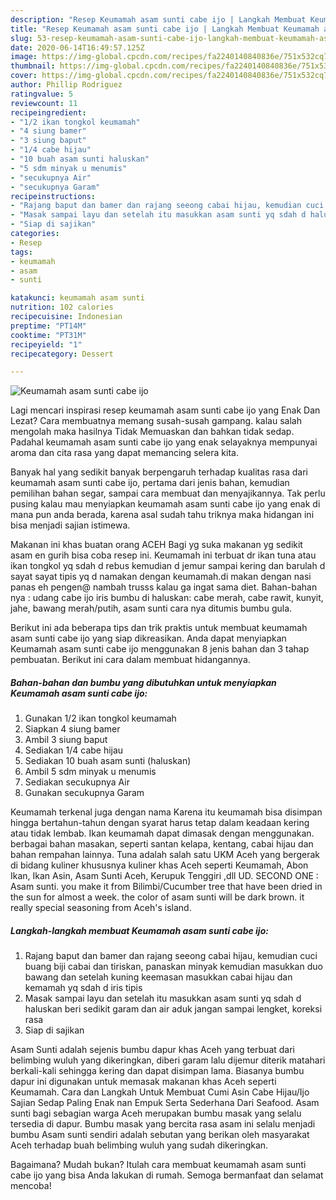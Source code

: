 ```yaml
---
description: "Resep Keumamah asam sunti cabe ijo | Langkah Membuat Keumamah asam sunti cabe ijo Yang Lezat Sekali"
title: "Resep Keumamah asam sunti cabe ijo | Langkah Membuat Keumamah asam sunti cabe ijo Yang Lezat Sekali"
slug: 53-resep-keumamah-asam-sunti-cabe-ijo-langkah-membuat-keumamah-asam-sunti-cabe-ijo-yang-lezat-sekali
date: 2020-06-14T16:49:57.125Z
image: https://img-global.cpcdn.com/recipes/fa2240140840836e/751x532cq70/keumamah-asam-sunti-cabe-ijo-foto-resep-utama.jpg
thumbnail: https://img-global.cpcdn.com/recipes/fa2240140840836e/751x532cq70/keumamah-asam-sunti-cabe-ijo-foto-resep-utama.jpg
cover: https://img-global.cpcdn.com/recipes/fa2240140840836e/751x532cq70/keumamah-asam-sunti-cabe-ijo-foto-resep-utama.jpg
author: Phillip Rodriguez
ratingvalue: 5
reviewcount: 11
recipeingredient:
- "1/2 ikan tongkol keumamah"
- "4 siung bamer"
- "3 siung baput"
- "1/4 cabe hijau"
- "10 buah asam sunti haluskan"
- "5 sdm minyak u menumis"
- "secukupnya Air"
- "secukupnya Garam"
recipeinstructions:
- "Rajang baput dan bamer dan rajang seeong cabai hijau, kemudian cuci buang biji cabai dan tiriskan, panaskan minyak kemudian masukkan duo bawang dan setelah kuning keemasan masukkan cabai hijau dan kemamah yq sdah d iris tipis"
- "Masak sampai layu dan setelah itu masukkan asam sunti yq sdah d haluskan beri sedikit garam dan air aduk jangan sampai lengket, koreksi rasa"
- "Siap di sajikan"
categories:
- Resep
tags:
- keumamah
- asam
- sunti

katakunci: keumamah asam sunti 
nutrition: 102 calories
recipecuisine: Indonesian
preptime: "PT14M"
cooktime: "PT31M"
recipeyield: "1"
recipecategory: Dessert

---
```



![Keumamah asam sunti cabe ijo](https://img-global.cpcdn.com/recipes/fa2240140840836e/751x532cq70/keumamah-asam-sunti-cabe-ijo-foto-resep-utama.jpg)

Lagi mencari inspirasi resep keumamah asam sunti cabe ijo yang Enak Dan Lezat? Cara membuatnya memang susah-susah gampang. kalau salah mengolah maka hasilnya Tidak Memuaskan dan bahkan tidak sedap. Padahal keumamah asam sunti cabe ijo yang enak selayaknya mempunyai aroma dan cita rasa yang dapat memancing selera kita.

Banyak hal yang sedikit banyak berpengaruh terhadap kualitas rasa dari keumamah asam sunti cabe ijo, pertama dari jenis bahan, kemudian pemilihan bahan segar, sampai cara membuat dan menyajikannya. Tak perlu pusing kalau mau menyiapkan keumamah asam sunti cabe ijo yang enak di mana pun anda berada, karena asal sudah tahu triknya maka hidangan ini bisa menjadi sajian istimewa.

Makanan ini khas buatan orang ACEH Bagi yg suka makanan yg sedikit asam en gurih bisa coba resep ini. Keumamah ini terbuat dr ikan tuna atau ikan tongkol yq sdah d rebus kemudian d jemur sampai kering dan barulah d sayat sayat tipis yq d namakan dengan keumamah.di makan dengan nasi panas eh pengen@ nambah trusss kalau ga ingat sama diet. Bahan-bahan nya : udang cabe ijo iris bumbu di haluskan: cabe merah, cabe rawit, kunyit, jahe, bawang merah/putih, asam sunti cara nya ditumis bumbu gula.


Berikut ini ada beberapa tips dan trik praktis untuk membuat keumamah asam sunti cabe ijo yang siap dikreasikan. Anda dapat menyiapkan Keumamah asam sunti cabe ijo menggunakan 8 jenis bahan dan 3 tahap pembuatan. Berikut ini cara dalam membuat hidangannya.

<!--inarticleads1-->

##### Bahan-bahan dan bumbu yang dibutuhkan untuk menyiapkan Keumamah asam sunti cabe ijo:

1. Gunakan 1/2 ikan tongkol keumamah
1. Siapkan 4 siung bamer
1. Ambil 3 siung baput
1. Sediakan 1/4 cabe hijau
1. Sediakan 10 buah asam sunti (haluskan)
1. Ambil 5 sdm minyak u menumis
1. Sediakan secukupnya Air
1. Gunakan secukupnya Garam


Keumamah terkenal juga dengan nama Karena itu keumamah bisa disimpan hingga bertahun-tahun dengan syarat harus tetap dalam keadaan kering atau tidak lembab. Ikan keumamah dapat dimasak dengan menggunakan. berbagai bahan masakan, seperti santan kelapa, kentang, cabai hijau dan bahan rempahan lainnya. Tuna adalah salah satu UKM Aceh yang bergerak di bidang kuliner khususnya kuliner khas Aceh seperti Keumamah, Abon Ikan, Ikan Asin, Asam Sunti Aceh, Kerupuk Tenggiri ,dll UD. SECOND ONE : Asam sunti. you make it from Bilimbi/Cucumber tree that have been dried in the sun for almost a week. the color of asam sunti will be dark brown. it really special seasoning from Aceh&#39;s island. 

<!--inarticleads2-->

##### Langkah-langkah membuat Keumamah asam sunti cabe ijo:

1. Rajang baput dan bamer dan rajang seeong cabai hijau, kemudian cuci buang biji cabai dan tiriskan, panaskan minyak kemudian masukkan duo bawang dan setelah kuning keemasan masukkan cabai hijau dan kemamah yq sdah d iris tipis
1. Masak sampai layu dan setelah itu masukkan asam sunti yq sdah d haluskan beri sedikit garam dan air aduk jangan sampai lengket, koreksi rasa
1. Siap di sajikan


Asam Sunti adalah sejenis bumbu dapur khas Aceh yang terbuat dari belimbing wuluh yang dikeringkan, diberi garam lalu dijemur diterik matahari berkali-kali sehingga kering dan dapat disimpan lama. Biasanya bumbu dapur ini digunakan untuk memasak makanan khas Aceh seperti Keumamah. Cara dan Langkah Untuk Membuat Cumi Asin Cabe Hijau/Ijo Sajian Sedap Paling Enak nan Empuk Serta Sederhana Dari Seafood. Asam sunti bagi sebagian warga Aceh merupakan bumbu masak yang selalu tersedia di dapur. Bumbu masak yang bercita rasa asam ini selalu menjadi bumbu Asam sunti sendiri adalah sebutan yang berikan oleh masyarakat Aceh terhadap buah belimbing wuluh yang sudah dikeringkan. 

Bagaimana? Mudah bukan? Itulah cara membuat keumamah asam sunti cabe ijo yang bisa Anda lakukan di rumah. Semoga bermanfaat dan selamat mencoba!
